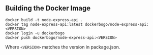 ## Building the Docker Image

```
docker build -t node-express-api .
docker tag node-express-api:latest dockerbogo/node-express-api:<VERSION>
docker login -u dockerbogo
docker push dockerbogo/node-express-api:<VERSION> 
```

Where `<VERSION>` matches the version in package.json.
